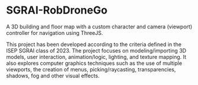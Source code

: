 # SGRAI-RobDroneGo

A 3D building and floor map with a custom character and camera (viewport) controller for navigation using ThreeJS.

This project has been developed according to the criteria defined in the ISEP SGRAI class of 2023. The project focuses on modeling/importing 3D models, user
interaction, animation/logic, lighting, and texture mapping. It also explores computer graphics techniques such as the use of multiple viewports, the creation of menus, picking/raycasting, transparencies, shadows, fog and other visual effects.

